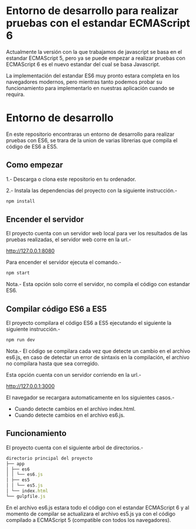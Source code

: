 Entorno de desarrollo para realizar pruebas con el estandar ECMAScript 6
========================================================================

Actualmente la versión con la que trabajamos de javascript se basa en el estandar ECMAScript 5, pero ya se puede empezar a realizar pruebas con ECMAScript 6 es el nuevo estandar del cual se basa Javascript.

La implementación del estandar ES6 muy pronto estara completa en los navegadores modernos, pero mientras tanto podemos probar su funcionamiento para implementarlo en nuestras aplicación cuando se requira.

# Entorno de desarrollo

En este repositorio encontraras un entorno de desarrollo para realizar pruebas con ES6, se trara de la union de varias librerias que compila el código de ES6 a ES5.

## Como empezar

1.- Descarga o clona este repositorio en tu ordenador.

2.- Instala las dependencias del proyecto con la siguiente instrucción.-

```js
npm install
```

## Encender el servidor

El proyecto cuenta con un servidor web local para ver los resultados de las pruebas realizadas, el servidor web corre en la url.-

http://127.0.0.1:8080

Para encender el servidor ejecuta el comando.-

```js
npm start
```

Nota.- Esta opción solo corre el servidor, no compila el código con estandar ES6.

## Compilar código ES6 a ES5

El proyecto compilara el código ES6 a ES5 ejecutando el siguiente la siguiente instrucción.-

```js
npm run dev
```

Nota.- El código se compilara cada vez que detecte un cambio en el archivo es6.js, en caso de detectar un error de sintaxis en la compilación, el archivo no compilara hasta que sea corregido.

Esta opción cuenta con un servidor corriendo en la url.-

http://127.0.0.1:3000

El navegador se recargara automaticamente en los siguientes casos.-

* Cuando detecte cambios en el archivo index.html.
* Cuando detecte cambios en el archivo es6.js.

## Funcionamiento

El proyecto cuenta con el siguiente arbol de directorios.-

```js
directorio principal del proyecto
├── app
│ ├── es6
│ │ └── es6.js
│ ├── es5
│ │ └── es5.js
│ └── index.html
└── gulpfile.js
```

En el archivo es6.js estara todo el código con el estandar ECMAScript 6 y al momento de compilar se actualizara el archivo es5.js ya con el código compilado a ECMAScript 5 (compatible con todos los navegadores).